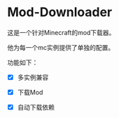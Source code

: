 # Mod-Downloader

这是一个针对Minecraft的mod下载器。

他为每一个mc实例提供了单独的配置。

功能如下：

- [x] 多实例兼容

- [x] 下载Mod
- [x] 自动下载依赖
